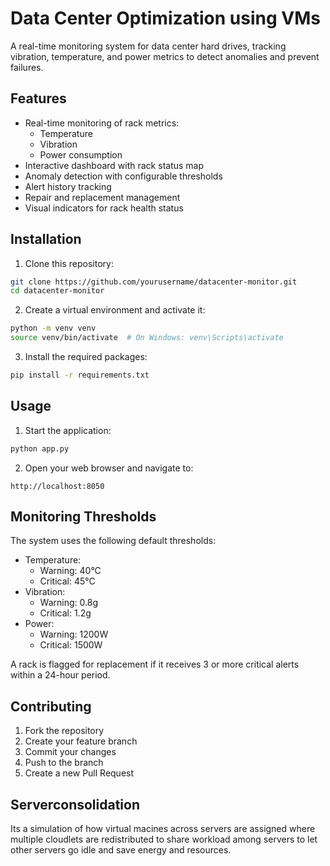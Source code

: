 # Data Center Optimization using VMs

A real-time monitoring system for data center hard drives, tracking vibration, temperature, and power metrics to detect anomalies and prevent failures.

## Features

- Real-time monitoring of rack metrics:
  - Temperature
  - Vibration
  - Power consumption
- Interactive dashboard with rack status map
- Anomaly detection with configurable thresholds
- Alert history tracking
- Repair and replacement management
- Visual indicators for rack health status

## Installation

1. Clone this repository:
```bash
git clone https://github.com/yourusername/datacenter-monitor.git
cd datacenter-monitor
```

2. Create a virtual environment and activate it:
```bash
python -m venv venv
source venv/bin/activate  # On Windows: venv\Scripts\activate
```

3. Install the required packages:
```bash
pip install -r requirements.txt
```

## Usage

1. Start the application:
```bash
python app.py
```

2. Open your web browser and navigate to:
```
http://localhost:8050
```

## Monitoring Thresholds

The system uses the following default thresholds:

- Temperature:
  - Warning: 40°C
  - Critical: 45°C
- Vibration:
  - Warning: 0.8g
  - Critical: 1.2g
- Power:
  - Warning: 1200W
  - Critical: 1500W

A rack is flagged for replacement if it receives 3 or more critical alerts within a 24-hour period.

## Contributing

1. Fork the repository
2. Create your feature branch
3. Commit your changes
4. Push to the branch
5. Create a new Pull Request

## Serverconsolidation
Its a simulation of how virtual macines across servers are assigned where multiple cloudlets are redistributed to share workload among servers to let other servers go idle and save energy and resources.
